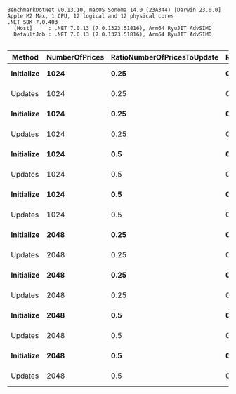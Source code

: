 ```

BenchmarkDotNet v0.13.10, macOS Sonoma 14.0 (23A344) [Darwin 23.0.0]
Apple M2 Max, 1 CPU, 12 logical and 12 physical cores
.NET SDK 7.0.403
  [Host]     : .NET 7.0.13 (7.0.1323.51816), Arm64 RyuJIT AdvSIMD
  DefaultJob : .NET 7.0.13 (7.0.1323.51816), Arm64 RyuJIT AdvSIMD


```
| Method     | NumberOfPrices | RatioNumberOfPricesToUpdate | RatioNumberOfPricesToRemove | Mean       | Error    | StdDev   | Gen0   | Allocated |
|----------- |--------------- |---------------------------- |---------------------------- |-----------:|---------:|---------:|-------:|----------:|
| **Initialize** | **1024**           | **0.25**                        | **0.0625**                      |   **929.0 μs** |  **8.04 μs** |  **6.71 μs** | **1.9531** |   **21025 B** |
| Updates    | 1024           | 0.25                        | 0.0625                      |   131.0 μs |  0.72 μs |  0.56 μs |      - |      40 B |
| **Initialize** | **1024**           | **0.25**                        | **0.125**                       |   **921.0 μs** | **13.95 μs** | **13.05 μs** | **1.9531** |   **21025 B** |
| Updates    | 1024           | 0.25                        | 0.125                       |   131.2 μs |  0.54 μs |  0.50 μs |      - |      40 B |
| **Initialize** | **1024**           | **0.5**                         | **0.0625**                      |   **929.9 μs** |  **4.46 μs** |  **4.17 μs** | **1.9531** |   **21025 B** |
| Updates    | 1024           | 0.5                         | 0.0625                      |   131.1 μs |  0.51 μs |  0.47 μs |      - |      40 B |
| **Initialize** | **1024**           | **0.5**                         | **0.125**                       |   **928.3 μs** |  **4.96 μs** |  **4.40 μs** | **1.9531** |   **21025 B** |
| Updates    | 1024           | 0.5                         | 0.125                       |   131.0 μs |  0.99 μs |  0.93 μs |      - |      40 B |
| **Initialize** | **2048**           | **0.25**                        | **0.0625**                      | **1,900.4 μs** |  **6.36 μs** |  **5.95 μs** | **3.9063** |   **40802 B** |
| Updates    | 2048           | 0.25                        | 0.0625                      |   130.3 μs |  0.38 μs |  0.36 μs |      - |      40 B |
| **Initialize** | **2048**           | **0.25**                        | **0.125**                       | **1,891.6 μs** |  **7.31 μs** |  **6.84 μs** | **3.9063** |   **40802 B** |
| Updates    | 2048           | 0.25                        | 0.125                       |   130.8 μs |  0.57 μs |  0.53 μs |      - |      40 B |
| **Initialize** | **2048**           | **0.5**                         | **0.0625**                      | **1,862.6 μs** | **15.34 μs** | **14.35 μs** | **3.9063** |   **40802 B** |
| Updates    | 2048           | 0.5                         | 0.0625                      |   129.1 μs |  1.94 μs |  1.62 μs |      - |      40 B |
| **Initialize** | **2048**           | **0.5**                         | **0.125**                       | **1,887.1 μs** |  **6.03 μs** |  **5.34 μs** | **3.9063** |   **40802 B** |
| Updates    | 2048           | 0.5                         | 0.125                       |   128.9 μs |  0.93 μs |  0.82 μs |      - |      40 B |
